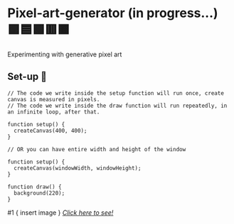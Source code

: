 # Pixel-art-generator (in progress...) 🟪🟦🟩🟥🟧
Experimenting with generative pixel art

## Set-up 🌄
```
// The code we write inside the setup function will run once, create canvas is measured in pixels.
// The code we write inside the draw function will run repeatedly, in an infinite loop, after that.

function setup() {
  createCanvas(400, 400);
}

// OR you can have entire width and height of the window

function setup() {
  createCanvas(windowWidth, windowHeight);
}

function draw() {
  background(220);
}
```

#1 { insert image } *[Click here to see!](https://editor.p5js.org/)*
